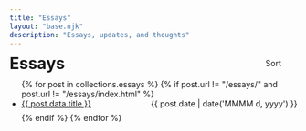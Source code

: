 ```yaml
---
title: "Essays"
layout: "base.njk"
description: "Essays, updates, and thoughts"
---
```


<div class="page-header">
  <h1>Essays</h1>
  <span class="essays-sort-control" onclick="toggleSortEssays()">
    Sort
    <span class="icon-container">
      <svg class="chevron-down">
        <use href="#chevron-down" />
      </svg>
      <svg class="chevron-up">
        <use href="#chevron-up" />
      </svg>
    </span>
  </span>
</div>

<ul class="essay-list">
{% for post in collections.essays %}
  {% if post.url != "/essays/" and post.url != "/essays/index.html" %}
  <li class="essay-item" data-title="{{ post.data.title|default('untitled')|lower }}">
    <span class="essay-row">
      <a class="essay-title" href="{{ post.url }}">{{ post.data.title }}</a>
      <time class="essay-date" datetime="{{ post.date | date('yyyy-MM-dd') }}">{{ post.date | date('MMMM d, yyyy') }}</time>
    </span>
  </li>
  {% endif %}
{% endfor %}
</ul>

<script>
let essaysAscending = false;

function sortEssays() {
  const list = document.querySelector('.essay-list');
  if (!list) return;
  
  const items = [...list.children].filter(item => 
    item.classList.contains('essay-item')
  );
  
  while (list.firstChild) {
    list.removeChild(list.firstChild);
  }
  
  items.sort((a, b) => {
    const aTime = new Date(a.querySelector('time').getAttribute('datetime')).getTime();
    const bTime = new Date(b.querySelector('time').getAttribute('datetime')).getTime();
    return essaysAscending ? aTime - bTime : bTime - aTime;
  }).forEach(item => list.appendChild(item));
}

function toggleSortEssays() {
  essaysAscending = !essaysAscending;
  
  const chevronDown = document.querySelector('.essays-sort-control .chevron-down');
  const chevronUp = document.querySelector('.essays-sort-control .chevron-up');
  
  chevronDown.classList.toggle('active', !essaysAscending);
  chevronUp.classList.toggle('active', essaysAscending);
  
  sortEssays();
}

// On page load, set initial direction and sort once
document.addEventListener('DOMContentLoaded', () => {
  document.querySelector('.essays-sort-control .chevron-down').classList.add('active');
  // Sort once initially so the first click will correctly toggle the direction
  sortEssays();
});
</script>

<style>
.page-header {
  display: flex;
  justify-content: space-between; 
  align-items: center;
  margin-bottom: 1em;
  line-height: 1;
  max-width: 65ch;
  margin-left: auto;
  margin-right: auto;
  padding: 0;
}

.page-header h1 {
  margin: 0;
  line-height: 1;
}

.essays-sort-control {
  display: inline-flex;
  align-items: center;
  gap: 0.3em;
  cursor: pointer;
  white-space: nowrap;
  line-height: 1;
  font-size: 1em;
}

.icon-container {
  display: inline-flex;
  align-items: center;
  width: 24px;
  height: 24px;
}

.essays-sort-control .icon-container .chevron-down,
.essays-sort-control .icon-container .chevron-up {
  width: 24px;
  height: 24px;
  fill: none;
  stroke: currentColor;
  stroke-width: 2;
  stroke-linecap: round;
  stroke-linejoin: round;
}

.icon-container .chevron-up {
  display: none;
}

.icon-container .chevron-up.active {
  display: block;
}

.icon-container .chevron-down {
  display: none;
}

.icon-container .chevron-down.active {
  display: block;
}

.essay-list {
  list-style: disc;
  padding-left: 1.5em;
}

.essay-list li {
  margin-bottom: 0.5em;
}

.essay-row {
  display: flex;
  justify-content: space-between;
  align-items: center;
  line-height:1.2;
}

.essay-title {
  padding-right: 2em;
}

.essay-date {
  white-space: nowrap;
}
</style>
